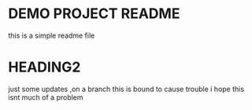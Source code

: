 # DEMO PROJECT README
this is a simple readme file

# HEADING2


just some updates ,on a branch
this is bound to cause trouble
i hope this isnt much of a problem
